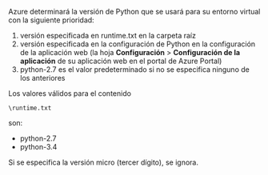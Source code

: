 Azure determinará la versión de Python que se usará para su entorno virtual con la siguiente prioridad:

1. versión especificada en runtime.txt en la carpeta raíz
1. versión especificada en la configuración de Python en la configuración de la aplicación web (la hoja **Configuración** > **Configuración de la aplicación** de su aplicación web en el portal de Azure Portal)
1. python-2.7 es el valor predeterminado si no se especifica ninguno de los anteriores

Los valores válidos para el contenido

    \runtime.txt

son:

- python-2.7
- python-3.4

Si se especifica la versión micro (tercer dígito), se ignora.

<!---HONumber=August15_HO6-->